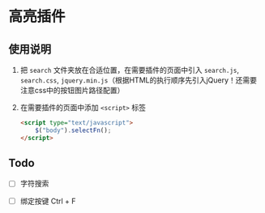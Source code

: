 # 高亮插件

## 使用说明

1. 把 `search` 文件夹放在合适位置，在需要插件的页面中引入 `search.js`, `search.css`, `jquery.min.js`（根据HTML的执行顺序先引入jQuery！还需要注意css中的按钮图片路径配置）

2. 在需要插件的页面中添加 `<script>` 标签

   ```html
   <script type="text/javascript">
       $("body").selectFn();
   </script>
   ```
## Todo

- [ ] 字符搜索
- [ ] 绑定按键 Ctrl + F


